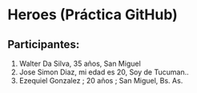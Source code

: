 # Heroes (Práctica GitHub)

## Participantes:

1. Walter Da Silva, 35 años, San Miguel
2. Jose Simon Diaz, mi edad es 20, Soy de Tucuman..
3. Ezequiel Gonzalez ; 20 años ; San Miguel, Bs. As. 
